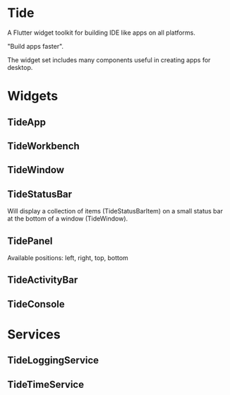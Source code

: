 # Tide

A Flutter widget toolkit for building IDE like apps on all platforms.

"Build apps faster".

The widget set includes many components useful in creating apps for desktop.

# Widgets

## TideApp

## TideWorkbench

## TideWindow

## TideStatusBar

Will display a collection of items (TideStatusBarItem) on a small status bar at the bottom of a window (TideWindow).

## TidePanel

Available positions: left, right, top, bottom

## TideActivityBar

## TideConsole

# Services

## TideLoggingService

## TideTimeService